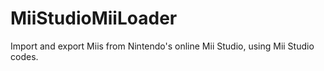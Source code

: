 # MiiStudioMiiLoader
Import and export Miis from Nintendo's online Mii Studio, using Mii Studio codes.
